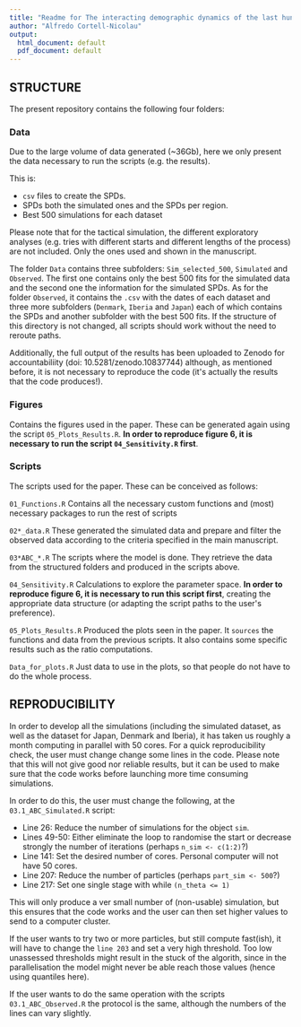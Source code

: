 ```yaml
---
title: "Readme for The interacting demographic dynamics of the last hunter-gatherers and the early farmers"
author: "Alfredo Cortell-Nicolau"
output:
  html_document: default
  pdf_document: default
---
```


<!-- rmarkdown v1 -->

## STRUCTURE

The present repository contains the following four folders:

### Data

Due to the large volume of data generated (~36Gb), here we only present the data necessary to run the scripts (e.g. the results).

This is:

- `csv` files to create the SPDs.
- SPDs both the simulated ones and the SPDs per region.
- Best 500 simulations for each dataset

Please note that for the tactical simulation, the different exploratory analyses (e.g. tries with different starts and different lengths of the process) are not included. Only the ones used and shown in the manuscript.

The folder `Data` contains three subfolders: `Sim_selected_500`, `Simulated` and `Observed`. The first one contains only the best 500 fits for the simulated data and the second one the information for the simulated SPDs. As for the folder `Observed`, it contains the `.csv` with the dates of each dataset and three more subfolders (`Denmark`, `Iberia` and `Japan`) each of which contains the SPDs and another subfolder with the best 500 fits. If the structure of this directory is not changed, all scripts should work without the need to reroute paths. 

Additionally, the full output of the results has been uploaded to Zenodo for accountabiliity (doi: 10.5281/zenodo.10837744) although, as mentioned before, it is not necessary to reproduce the code (it's actually the results that the code produces!).


### Figures

Contains the figures used in the paper. These can be generated again using the script `05_Plots_Results.R`. **In order to reproduce figure 6, it is necessary to run the script `04_Sensitivity.R` first**.


### Scripts

The scripts used for the paper. These can be conceived as follows:

`01_Functions.R`
Contains all the necessary custom functions and (most) necessary packages to run the rest of scripts

`02*_data.R`
These generated the simulated data and prepare and filter the observed data according to the criteria specified in the main manuscript.

`03*ABC_*.R`
The scripts where the model is done. They retrieve the data from the structured folders and produced in the scripts above.

`04_Sensitivity.R`
Calculations to explore the parameter space. **In order to reproduce figure 6, it is necessary to run this script first**, creating the appropriate data structure (or adapting the script paths to the user's preference).

`05_Plots_Results.R`
Produced the plots seen in the paper. It `sources` the functions and data from the previous scripts. It also contains some specific results such as the ratio computations.

`Data_for_plots.R`
Just data to use in the plots, so that people do not have to do the whole process.

## REPRODUCIBILITY

In order to develop all the simulations (including the simulated dataset, as well as the dataset for Japan, Denmark and Iberia), it has taken us roughly a month computing in parallel with 50 cores. For a quick reproducibility check, the user must change change some lines in the code. Please note that this will not give good nor reliable results, but it can be used to make sure that the code works before launching more time consuming simulations.

In order to do this, the user must change the following, at the `03.1_ABC_Simulated.R` script:

- Line 26: Reduce the number of simulations for the object `sim`. 
- Lines 49-50: Either eliminate the loop to randomise the start or decrease strongly the number of iterations (perhaps `n_sim <- c(1:2)`?)
- Line 141: Set the desired number of cores. Personal computer will not have 50 cores.
- Line 207: Reduce the number of particles (perhaps `part_sim <- 500`?)
- Line 217: Set one single stage with while `(n_theta <= 1)`

This will only produce a ver small number of (non-usable) simulation, but this ensures that the code works and the user can then set higher values to send to a computer cluster. 

If the user wants to try two or more particles, but still compute fast(ish), it will have to change the `line 203` and set a very high threshold. Too low unassessed thresholds might result in the stuck of the algorith, since in the parallelisation the model might never be able reach those values (hence using quantiles here).

If the user wants to do the same operation with the scripts `03.1_ABC_Observed.R` the protocol is the same, although the numbers of the lines can vary slightly. 


